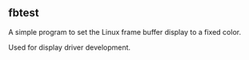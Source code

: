 ## fbtest

A simple program to set the Linux frame buffer display 
to a fixed color.

Used for display driver development.

